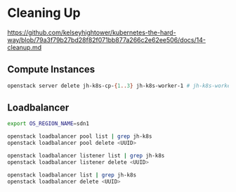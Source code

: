 # Cleaning Up

<https://github.com/kelseyhightower/kubernetes-the-hard-way/blob/79a3f79b27bd28f82f071bb877a266c2e62ee506/docs/14-cleanup.md>

## Compute Instances

```sh
openstack server delete jh-k8s-cp-{1..3} jh-k8s-worker-1 # jh-k8s-worker-2 jh-k8s-worker-3
```

## Loadbalancer

```sh
export OS_REGION_NAME=sdn1

openstack loadbalancer pool list | grep jh-k8s
openstack loadbalancer pool delete <UUID>

openstack loadbalancer listener list | grep jh-k8s
openstack loadbalancer listener delete <UUID>

openstack loadbalancer list | grep jh-k8s
openstack loadbalancer delete <UUID>
```
